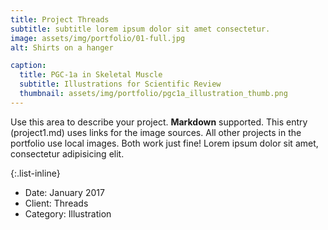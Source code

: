 ```yaml
---
title: Project Threads
subtitle: subtitle lorem ipsum dolor sit amet consectetur.
image: assets/img/portfolio/01-full.jpg
alt: Shirts on a hanger

caption:
  title: PGC-1a in Skeletal Muscle
  subtitle: Illustrations for Scientific Review
  thumbnail: assets/img/portfolio/pgc1a_illustration_thumb.png
---
```

Use this area to describe your project. **Markdown** supported. This entry (project1.md) uses links for the image sources. All other projects in the portfolio use local images. Both work just fine! Lorem ipsum dolor sit amet, consectetur adipisicing elit. 

{:.list-inline}
- Date: January 2017
- Client: Threads
- Category: Illustration
